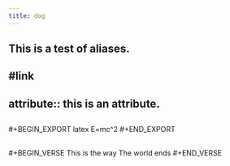 ```yaml
---
title: dog
---
```


## This is a test of aliases.
## #link
## attribute:: this is an attribute.
##
#+BEGIN_EXPORT latex
E=mc^2
#+END_EXPORT
##
#+BEGIN_VERSE
This is the way
The world
ends
#+END_VERSE
##
